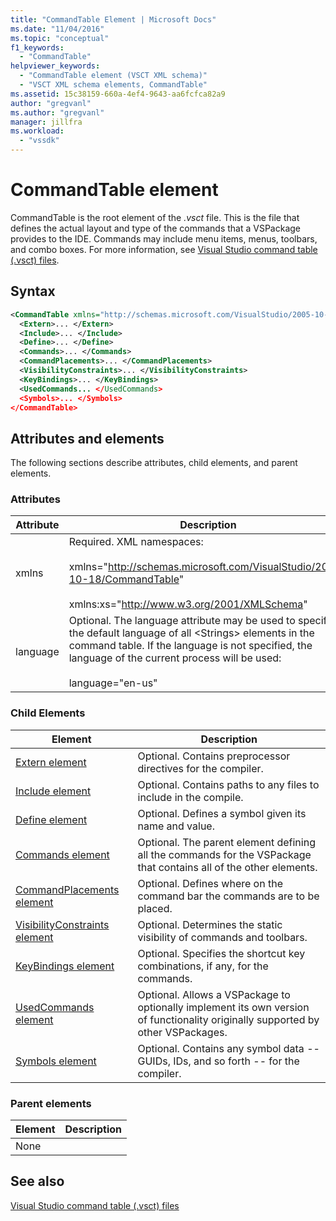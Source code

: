 ```yaml
---
title: "CommandTable Element | Microsoft Docs"
ms.date: "11/04/2016"
ms.topic: "conceptual"
f1_keywords: 
  - "CommandTable"
helpviewer_keywords: 
  - "CommandTable element (VSCT XML schema)"
  - "VSCT XML schema elements, CommandTable"
ms.assetid: 15c38159-660a-4ef4-9643-aa6fcfca82a9
author: "gregvanl"
ms.author: "gregvanl"
manager: jillfra
ms.workload: 
  - "vssdk"
---
```

# CommandTable element
CommandTable is the root element of the *.vsct* file. This is the file that defines the actual layout and type of the commands that a VSPackage provides to the IDE. Commands may include menu items, menus, toolbars, and combo boxes. For more information, see [Visual Studio command table (.vsct) files](../extensibility/internals/visual-studio-command-table-dot-vsct-files.md).  
  
## Syntax  
  
```xml  
<CommandTable xmlns="http://schemas.microsoft.com/VisualStudio/2005-10-18/CommandTable" xmlns:xs="http://www.w3.org/2001/XMLSchema" >  
  <Extern>... </Extern>  
  <Include>... </Include>  
  <Define>... </Define>  
  <Commands>... </Commands>  
  <CommandPlacements>... </CommandPlacements>  
  <VisibilityConstraints>... </VisibilityConstraints>  
  <KeyBindings>... </KeyBindings>  
  <UsedCommands... </UsedCommands>  
  <Symbols>... </Symbols>  
</CommandTable>  
```  
  
## Attributes and elements  
 The following sections describe attributes, child elements, and parent elements.  
  
### Attributes  
  
| Attribute | Description |
|-----------| - |
| xmlns | Required. XML namespaces:<br /><br /> xmlns="<http://schemas.microsoft.com/VisualStudio/2005-10-18/CommandTable>"<br /><br /> xmlns:xs="<http://www.w3.org/2001/XMLSchema>" |
| language | Optional. The language attribute may be used to specify the default language of all \<Strings> elements in the command table.  If the language is not specified, the language of the current process will be used:<br /><br /> language="en-us" |
  
### Child Elements  
  
|Element|Description|  
|-------------|-----------------|  
|[Extern element](../extensibility/extern-element.md)|Optional. Contains preprocessor directives for the compiler.|  
|[Include element](../extensibility/include-element.md)|Optional. Contains paths to any files to include in the compile.|  
|[Define element](../extensibility/define-element.md)|Optional. Defines a symbol given its name and value.|  
|[Commands element](../extensibility/commands-element.md)|Optional. The parent element defining all the commands for the VSPackage that contains all of the other elements.|  
|[CommandPlacements element](../extensibility/commandplacements-element.md)|Optional. Defines where on the command bar the commands are to be placed.|  
|[VisibilityConstraints element](../extensibility/visibilityconstraints-element.md)|Optional. Determines the static visibility of commands and toolbars.|  
|[KeyBindings element](../extensibility/keybindings-element.md)|Optional. Specifies the shortcut key combinations, if any, for the commands.|  
|[UsedCommands element](../extensibility/usedcommands-element.md)|Optional. Allows a VSPackage to optionally implement its own version of functionality originally supported by other VSPackages.|  
|[Symbols element](https://www.microsoft.com/download/details.aspx?id=55984)|Optional. Contains any symbol data -- GUIDs, IDs, and so forth -- for the compiler.|  
  
### Parent elements  
  
|Element|Description|  
|-------------|-----------------|  
|None||  
  
## See also  
 [Visual Studio command table (.vsct) files](../extensibility/internals/visual-studio-command-table-dot-vsct-files.md)